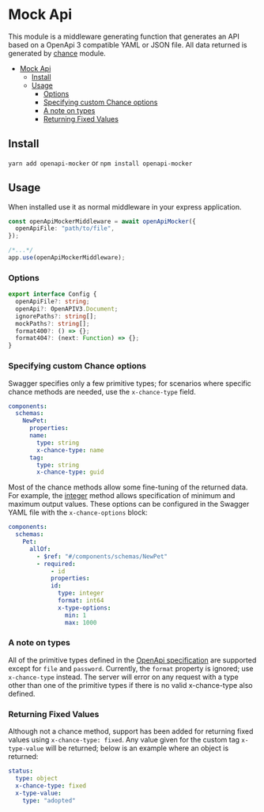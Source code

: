 # Mock Api

This module is a middleware generating function that generates an API based on a OpenApi 3 compatible YAML or JSON file. All data returned is generated by [chance](https://chancejs.com/) module.

- [Mock Api](#)
  - [Install](#)
  - [Usage](#)
    - [Options](#)
    - [Specifying custom Chance options](#)
    - [A note on types](#)
    - [Returning Fixed Values](#)

## Install

`yarn add openapi-mocker`
or
`npm install openapi-mocker`

## Usage

When installed use it as normal middleware in your express application.

```ts
const openApiMockerMiddleware = await openApiMocker({
  openApiFile: "path/to/file",
});

/*...*/
app.use(openApiMockerMiddleware);
```

### Options

```ts
export interface Config {
  openApiFile?: string;
  openApi?: OpenAPIV3.Document;
  ignorePaths?: string[];
  mockPaths?: string[];
  format400?: () => {};
  format404?: (next: Function) => {};
}
```

### Specifying custom Chance options

Swagger specifies only a few primitive types; for scenarios where specific chance methods are needed, use the `x-chance-type` field.

```yaml
components:
  schemas:
    NewPet:
      properties:
      name:
        type: string
        x-chance-type: name
      tag:
        type: string
        x-chance-type: guid
```

Most of the chance methods allow some fine-tuning of the returned data. For example, the [integer](https://chancejs.com/basics/integer.html) method allows specification of minimum and maximum output values. These options can be configured in the Swagger YAML file with the `x-chance-options` block:

```yaml
components:
  schemas:
    Pet:
      allOf:
        - $ref: "#/components/schemas/NewPet"
        - required:
            - id
            properties:
            id:
              type: integer
              format: int64
              x-type-options:
                min: 1
                max: 1000
```

### A note on types

All of the primitive types defined in the [OpenApi specification](https://swagger.io/docs/specification/data-models/data-types/) are supported except for `file` and `password`. Currently, the `format` property is ignored; use `x-chance-type` instead. The server will error on any request with a type other than one of the primitive types if there is no valid x-chance-type also defined.

### Returning Fixed Values

Although not a chance method, support has been added for returning fixed values using `x-chance-type: fixed`. Any value given for the custom tag `x-type-value` will be returned; below is an example where an object is returned:

```yaml
status:
  type: object
  x-chance-type: fixed
  x-type-value:
    type: "adopted"
```
